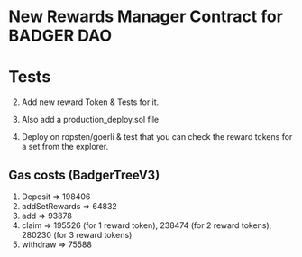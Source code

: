 # New Rewards Manager Contract for BADGER DAO


# Tests

2. Add new reward Token & Tests for it.

3. Also add a production_deploy.sol file

4. Deploy on ropsten/goerli & test that you can check the reward tokens for a set from the explorer.




## Gas costs (BadgerTreeV3)
1. Deposit => 198406
2. addSetRewards => 64832
3. add => 93878
4. claim => 195526 (for 1 reward token), 238474 (for 2 reward tokens), 280230 (for 3 reward tokens)
5. withdraw => 75588